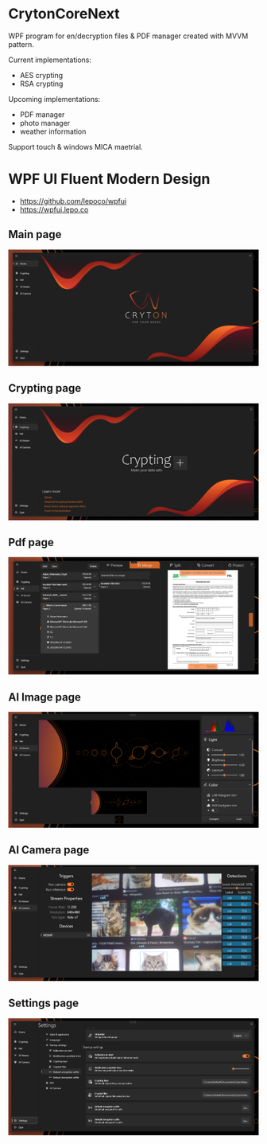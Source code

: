 # CrytonCoreNext

WPF program for en/decryption files & PDF manager created with MVVM pattern.


Current implementations:
- AES crypting
- RSA crypting

Upcoming implementations:
- PDF manager
- photo manager
- weather information

Support touch & windows MICA maetrial.

# WPF UI Fluent Modern Design
+ <https://github.com/lepoco/wpfui>
+ <https://wpfui.lepo.co>

## Main page

<div align="center">
    <a href="./">
        <img src="./Pictures/MainPage.png"/>
    </a>
</div>

## Crypting page

<div align="center">
    <a href="./">
        <img src="./Pictures/CryptingPage.png"/>
    </a>
</div>
 

## Pdf page

<div align="center">
    <a href="./">
        <img src="./Pictures/PdfPage.png"/>
    </a>
</div> 


## AI Image page

<div align="center">
    <a href="./">
        <img src="./Pictures/AIImage.png"/>
    </a>
</div> 

## AI Camera page

<div align="center">
    <a href="./">
        <img src="./Pictures/AICamera.png"/>
    </a>
</div> 

## Settings page

<div align="center">
    <a href="./">
        <img src="./Pictures/SettingsPage.png"/>
    </a>
</div>
 